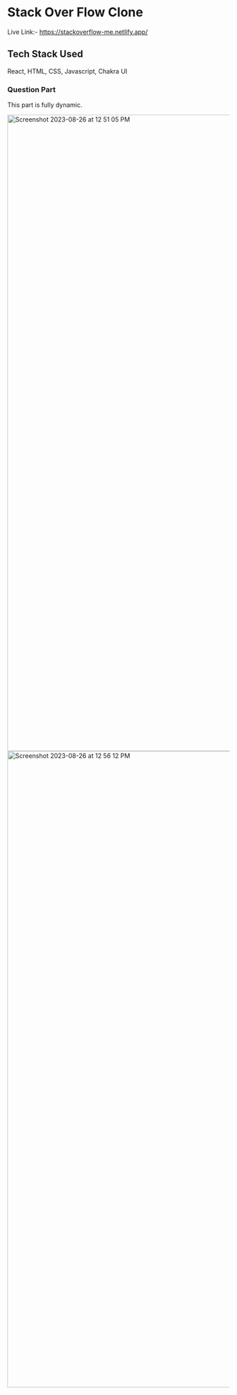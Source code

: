 # Stack Over Flow Clone

Live Link:- https://stackoverflow-me.netlify.app/ <br/>

## Tech Stack Used

React, HTML, CSS, Javascript, Chakra UI <br/>

### Question Part
This part is fully dynamic.

<img width="1440" alt="Screenshot 2023-08-26 at 12 51 05 PM" src="https://github.com/Sumit-Saurabh98/stackoverflow/assets/105351295/5d8c4255-6eac-4a7f-ae59-2fc738012753">

<img width="1440" alt="Screenshot 2023-08-26 at 12 56 12 PM" src="https://github.com/Sumit-Saurabh98/stackoverflow/assets/105351295/1ca732bd-a3b6-4370-86eb-44c8be8d7ef5">

